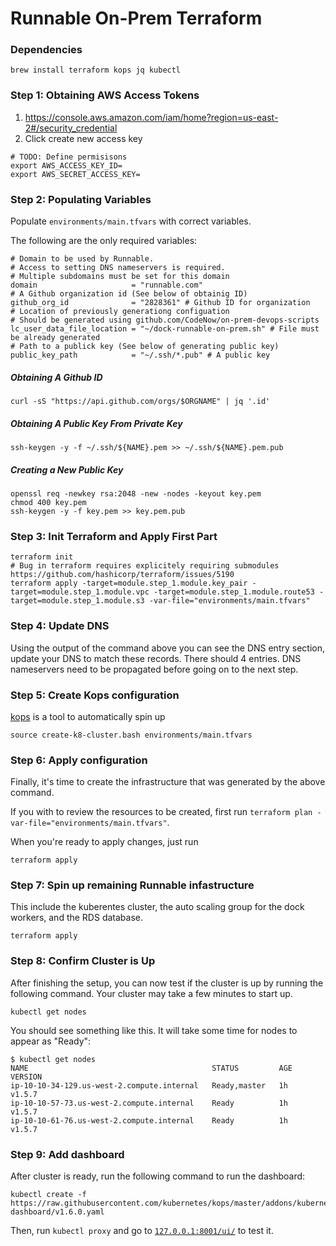 # Runnable On-Prem Terraform

### Dependencies

```
brew install terraform kops jq kubectl
```

### Step 1: Obtaining AWS Access Tokens

1. https://console.aws.amazon.com/iam/home?region=us-east-2#/security_credential
2. Click create new access key

```
# TODO: Define permisisons
export AWS_ACCESS_KEY_ID=
export AWS_SECRET_ACCESS_KEY=
```

### Step 2: Populating Variables

Populate `environments/main.tfvars` with correct variables.

The following are the only required variables:

```
# Domain to be used by Runnable.
# Access to setting DNS nameservers is required.
# Multiple subdomains must be set for this domain
domain                     = "runnable.com"
# A Github organization id (See below of obtainig ID)
github_org_id              = "2828361" # Github ID for organization
# Location of previously generationg configuation
# Should be generated using github.com/CodeNow/on-prem-devops-scripts
lc_user_data_file_location = "~/dock-runnable-on-prem.sh" # File must be already generated
# Path to a publick key (See below of generating public key)
public_key_path            = "~/.ssh/*.pub" # A public key
```

##### Obtaining A Github ID

```
curl -sS "https://api.github.com/orgs/$ORGNAME" | jq '.id'
```

##### Obtaining A Public Key From Private Key

```
ssh-keygen -y -f ~/.ssh/${NAME}.pem >> ~/.ssh/${NAME}.pem.pub
```

##### Creating a New Public Key 
```
openssl req -newkey rsa:2048 -new -nodes -keyout key.pem
chmod 400 key.pem
ssh-keygen -y -f key.pem >> key.pem.pub
```

### Step 3: Init Terraform and Apply First Part

```
terraform init
# Bug in terraform requires explicitely requiring submodules https://github.com/hashicorp/terraform/issues/5190
terraform apply -target=module.step_1.module.key_pair -target=module.step_1.module.vpc -target=module.step_1.module.route53 -target=module.step_1.module.s3 -var-file="environments/main.tfvars"
```

### Step 4: Update DNS

Using the output of the command above you can see the DNS entry section, update your DNS to match these records. There should 4 entries. DNS nameservers need to be propagated before going on to the next step.

### Step 5: Create Kops configuration

[kops]() is a tool to automatically spin up

```
source create-k8-cluster.bash environments/main.tfvars
```

### Step 6: Apply configuration

Finally, it's time to create the infrastructure that was generated by the above command.

If you with to review the resources to be created, first run `terraform plan -var-file="environments/main.tfvars"`.

When you're ready to apply changes, just run

```
terraform apply
```

### Step 7: Spin up remaining Runnable infastructure

This include the kuberentes cluster, the auto scaling group for the dock workers, and the RDS database.

```
terraform apply
```

### Step 8: Confirm Cluster is Up

After finishing the setup, you can now test if the cluster is up by running the following command. Your cluster may take a few minutes to start up.

```
kubectl get nodes
``` 

You should see something like this. It will take some time for nodes to appear as "Ready":

```
$ kubectl get nodes
NAME                                         STATUS         AGE       VERSION
ip-10-10-34-129.us-west-2.compute.internal   Ready,master   1h        v1.5.7
ip-10-10-57-73.us-west-2.compute.internal    Ready          1h        v1.5.7
ip-10-10-61-76.us-west-2.compute.internal    Ready          1h        v1.5.7
```

### Step 9: Add dashboard

After cluster is ready, run the following command to run the dashboard:

```
kubectl create -f https://raw.githubusercontent.com/kubernetes/kops/master/addons/kubernetes-dashboard/v1.6.0.yaml
```

Then, run `kubectl proxy` and go to [`127.0.0.1:8001/ui/`](http://127.0.0.1:8001/ui) to test it.
